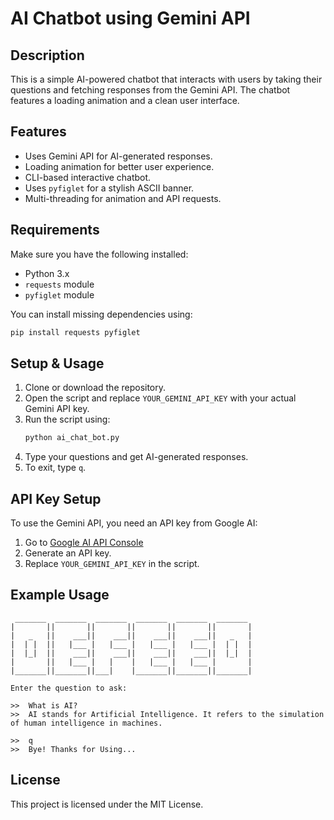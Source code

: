 # AI Chatbot using Gemini API

## Description
This is a simple AI-powered chatbot that interacts with users by taking their questions and fetching responses from the Gemini API. The chatbot features a loading animation and a clean user interface.

## Features
- Uses Gemini API for AI-generated responses.
- Loading animation for better user experience.
- CLI-based interactive chatbot.
- Uses `pyfiglet` for a stylish ASCII banner.
- Multi-threading for animation and API requests.

## Requirements
Make sure you have the following installed:
- Python 3.x
- `requests` module
- `pyfiglet` module

You can install missing dependencies using:
```sh
pip install requests pyfiglet
```

## Setup & Usage
1. Clone or download the repository.
2. Open the script and replace `YOUR_GEMINI_API_KEY` with your actual Gemini API key.
3. Run the script using:
   ```sh
   python ai_chat_bot.py
   ```
4. Type your questions and get AI-generated responses.
5. To exit, type `q`.

## API Key Setup
To use the Gemini API, you need an API key from Google AI:
1. Go to [Google AI API Console](https://ai.google.dev/)
2. Generate an API key.
3. Replace `YOUR_GEMINI_API_KEY` in the script.

## Example Usage
```
 _______  _______  _______  _______  _______  _______
|       ||       ||       ||       ||       ||       |
|   _   ||    ___||    ___||    ___||    ___||   _   |
|  | |  ||   |___ |   |___ |   |___ |   |___ |  | |  |
|  |_|  ||    ___||    ___||    ___||    ___||  |_|  |
|       ||   |___ |   |    |   |___ |   |___ |       |
|_______||_______||___|    |_______||_______||_______|

Enter the question to ask:

>>  What is AI?
>>  AI stands for Artificial Intelligence. It refers to the simulation of human intelligence in machines.

>>  q
>>  Bye! Thanks for Using...
```

## License
This project is licensed under the MIT License.
